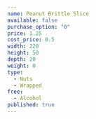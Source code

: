 ```yaml
---
name: Peanut Brittle Slice
available: false
purchase_option: "0"
price: 1.25
cost_price: 0.5
width: 220
height: 50
depth: 20
weight: 0
type: 
  - Nuts
  - Wrapped
free: 
  - Alcohol
published: true
---
```

